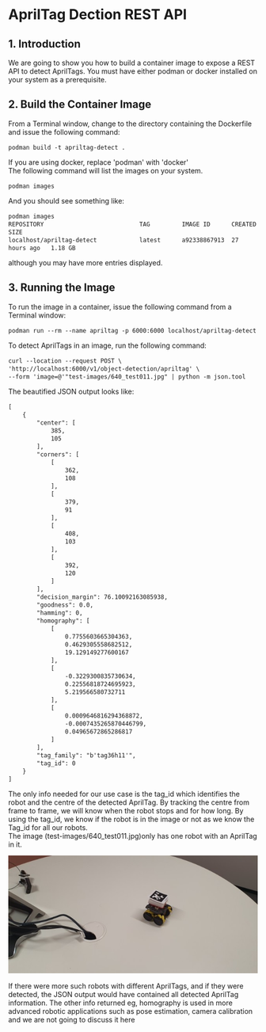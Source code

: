 # AprilTag Dection REST API

## 1. Introduction
We are going to show you how to build a container image to expose a REST API to detect AprilTags. You must have either podman or docker installed on your system as a prerequisite.

## 2. Build the Container Image
From a Terminal window, change to the directory containing the Dockerfile and issue the following command:

~~~~
podman build -t apriltag-detect .
~~~~

If you are using docker, replace 'podman' with 'docker'
<br />The following command will list the images on your system.
~~~~
podman images
~~~~

And you should see something like:
~~~~
podman images
REPOSITORY                           TAG         IMAGE ID      CREATED        SIZE
localhost/apriltag-detect            latest      a92338867913  27 hours ago   1.18 GB

~~~~
although you may have more entries displayed.

## 3. Running the Image
To run the image in a container, issue the following command from a Terminal window:
~~~~
podman run --rm --name apriltag -p 6000:6000 localhost/apriltag-detect
~~~~
To detect AprilTags in an image, run the following command:
~~~~
curl --location --request POST \
'http://localhost:6000/v1/object-detection/apriltag' \
--form 'image=@'"test-images/640_test011.jpg" | python -m json.tool
~~~~
The beautified JSON output looks like:
~~~~
[
    {
        "center": [
            385,
            105
        ],
        "corners": [
            [
                362,
                108
            ],
            [
                379,
                91
            ],
            [
                408,
                103
            ],
            [
                392,
                120
            ]
        ],
        "decision_margin": 76.10092163085938,
        "goodness": 0.0,
        "hamming": 0,
        "homography": [
            [
                0.7755603665304363,
                0.4629305558682512,
                19.129149277600167
            ],
            [
                -0.3229300835730634,
                0.22556818724695923,
                5.219566580732711
            ],
            [
                0.0009646816294368872,
                -0.0007435265870446799,
                0.04965672865286817
            ]
        ],
        "tag_family": "b'tag36h11'",
        "tag_id": 0
    }
]
~~~~

The only info needed for our use case is the tag_id which identifies the robot and the centre of the detected AprilTag. By tracking the centre from frame to frame, we will know when the robot stops and for how long. By using the tag_id, we know if the robot is in the image or not as we know the Tag_id for all our robots.
<br />The image (test-images/640_test011.jpg)only has one robot with an AprilTag in it.

![robot-image](../images/640_test011.jpg)

If there were more such robots with different AprilTags, and if they were detected, the JSON output would have contained all detected AprilTag information.
The other info returned eg, homography is used in more advanced robotic applications such as pose estimation, camera calibration and we are not going to discuss it here
